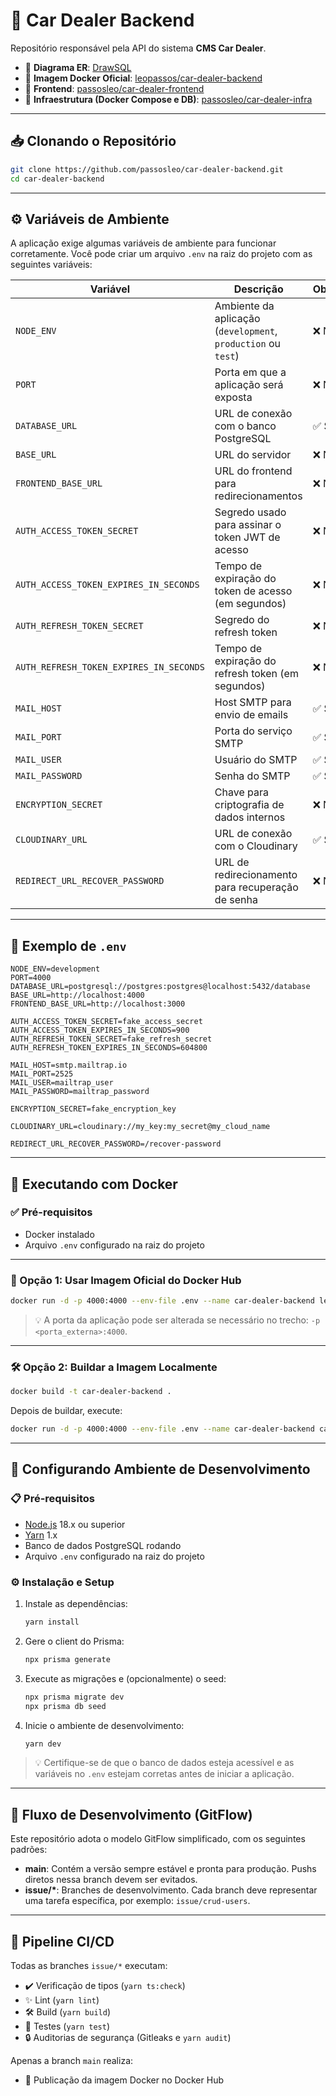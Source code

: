 # 🚗 Car Dealer Backend

Repositório responsável pela API do sistema **CMS Car Dealer**.

- 🔗 **Diagrama ER**: [DrawSQL](https://drawsql.app/teams/leo-57/diagrams/car-dealer)
- 🔗 **Imagem Docker Oficial**: [leopassos/car-dealer-backend](https://hub.docker.com/r/leopassos/car-dealer-backend)
- 🔗 **Frontend**: [passosleo/car-dealer-frontend](https://github.com/passosleo/car-dealer-frontend)
- 🔗 **Infraestrutura (Docker Compose e DB)**: [passosleo/car-dealer-infra](https://github.com/passosleo/car-dealer-infra)

---

## 📥 Clonando o Repositório

```bash
git clone https://github.com/passosleo/car-dealer-backend.git
cd car-dealer-backend
```

---

## ⚙️ Variáveis de Ambiente

A aplicação exige algumas variáveis de ambiente para funcionar corretamente. Você pode criar um arquivo `.env` na raiz do projeto com as seguintes variáveis:

| Variável                                | Descrição                                                     | Obrigatório? |
| --------------------------------------- | ------------------------------------------------------------- | ------------ |
| `NODE_ENV`                              | Ambiente da aplicação (`development`, `production` ou `test`) | ❌ Não       |
| `PORT`                                  | Porta em que a aplicação será exposta                         | ❌ Não       |
| `DATABASE_URL`                          | URL de conexão com o banco PostgreSQL                         | ✅ Sim       |
| `BASE_URL`                              | URL do servidor                                               | ❌ Não       |
| `FRONTEND_BASE_URL`                     | URL do frontend para redirecionamentos                        | ❌ Não       |
| `AUTH_ACCESS_TOKEN_SECRET`              | Segredo usado para assinar o token JWT de acesso              | ❌ Não       |
| `AUTH_ACCESS_TOKEN_EXPIRES_IN_SECONDS`  | Tempo de expiração do token de acesso (em segundos)           | ❌ Não       |
| `AUTH_REFRESH_TOKEN_SECRET`             | Segredo do refresh token                                      | ❌ Não       |
| `AUTH_REFRESH_TOKEN_EXPIRES_IN_SECONDS` | Tempo de expiração do refresh token (em segundos)             | ❌ Não       |
| `MAIL_HOST`                             | Host SMTP para envio de emails                                | ✅ Sim       |
| `MAIL_PORT`                             | Porta do serviço SMTP                                         | ✅ Sim       |
| `MAIL_USER`                             | Usuário do SMTP                                               | ✅ Sim       |
| `MAIL_PASSWORD`                         | Senha do SMTP                                                 | ✅ Sim       |
| `ENCRYPTION_SECRET`                     | Chave para criptografia de dados internos                     | ❌ Não       |
| `CLOUDINARY_URL`                        | URL de conexão com o Cloudinary                               | ✅ Sim       |
| `REDIRECT_URL_RECOVER_PASSWORD`         | URL de redirecionamento para recuperação de senha             | ❌ Não       |

---

## 📄 Exemplo de `.env`

```dotenv
NODE_ENV=development
PORT=4000
DATABASE_URL=postgresql://postgres:postgres@localhost:5432/database
BASE_URL=http://localhost:4000
FRONTEND_BASE_URL=http://localhost:3000

AUTH_ACCESS_TOKEN_SECRET=fake_access_secret
AUTH_ACCESS_TOKEN_EXPIRES_IN_SECONDS=900
AUTH_REFRESH_TOKEN_SECRET=fake_refresh_secret
AUTH_REFRESH_TOKEN_EXPIRES_IN_SECONDS=604800

MAIL_HOST=smtp.mailtrap.io
MAIL_PORT=2525
MAIL_USER=mailtrap_user
MAIL_PASSWORD=mailtrap_password

ENCRYPTION_SECRET=fake_encryption_key

CLOUDINARY_URL=cloudinary://my_key:my_secret@my_cloud_name

REDIRECT_URL_RECOVER_PASSWORD=/recover-password
```

---

## 🐳 Executando com Docker

### ✅ Pré-requisitos

- Docker instalado
- Arquivo `.env` configurado na raiz do projeto

---

### 🚀 Opção 1: Usar Imagem Oficial do Docker Hub

```bash
docker run -d -p 4000:4000 --env-file .env --name car-dealer-backend leopassos/car-dealer-backend:latest
```

> 💡 A porta da aplicação pode ser alterada se necessário no trecho: `-p <porta_externa>:4000`.

---

### 🛠️ Opção 2: Buildar a Imagem Localmente

```bash
docker build -t car-dealer-backend .
```

Depois de buildar, execute:

```bash
docker run -d -p 4000:4000 --env-file .env --name car-dealer-backend car-dealer-backend
```

---

## 🧰 Configurando Ambiente de Desenvolvimento

### 📋 Pré-requisitos

- [Node.js](https://nodejs.org/) 18.x ou superior
- [Yarn](https://yarnpkg.com/) 1.x
- Banco de dados PostgreSQL rodando
- Arquivo `.env` configurado na raiz do projeto

### ⚙️ Instalação e Setup

1. Instale as dependências:

   ```bash
   yarn install
   ```

2. Gere o client do Prisma:

   ```bash
   npx prisma generate
   ```

3. Execute as migrações e (opcionalmente) o seed:

   ```bash
   npx prisma migrate dev
   npx prisma db seed
   ```

4. Inicie o ambiente de desenvolvimento:

   ```bash
   yarn dev
   ```

> 💡 Certifique-se de que o banco de dados esteja acessível e as variáveis no `.env` estejam corretas antes de iniciar a aplicação.

---

## 🔀 Fluxo de Desenvolvimento (GitFlow)

Este repositório adota o modelo GitFlow simplificado, com os seguintes padrões:

- **main**: Contém a versão sempre estável e pronta para produção. Pushs diretos nessa branch devem ser evitados.
- **issue/\***: Branches de desenvolvimento. Cada branch deve representar uma tarefa específica, por exemplo: `issue/crud-users`.

---

## 🚀 Pipeline CI/CD

Todas as branches `issue/*` executam:

- ✔️ Verificação de tipos (`yarn ts:check`)
- ✨ Lint (`yarn lint`)
- 🛠️ Build (`yarn build`)
- 🧪 Testes (`yarn test`)
- 🔒 Auditorias de segurança (Gitleaks e `yarn audit`)

Apenas a branch `main` realiza:

- 🐳 Publicação da imagem Docker no Docker Hub
